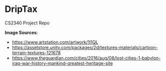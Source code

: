 # DripTax
CS2340 Project Repo

**Image Sources**:

- https://www.artstation.com/artwork/1l1QL
- https://assetstore.unity.com/packages/2d/textures-materials/cartoon-terrain-textures-121678
- https://www.theguardian.com/cities/2016/aug/08/lost-cities-1-babylon-iraq-war-history-mankind-greatest-heritage-site